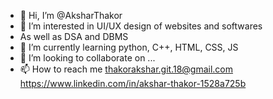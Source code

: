 - 👋 Hi, I’m @AksharThakor
- 👀 I’m interested in UI/UX design of websites and softwares
- As well as DSA and DBMS
- 🌱 I’m currently learning python, C++, HTML, CSS, JS
- 💞️ I’m looking to collaborate on ...
- 📫 How to reach me thakorakshar.git.18@gmail.com
                      https://www.linkedin.com/in/akshar-thakor-1528a725b

<!---
AksharThakor/AksharThakor is a ✨ special ✨ repository because its `README.md` (this file) appears on your GitHub profile.
You can click the Preview link to take a look at your changes.
--->
